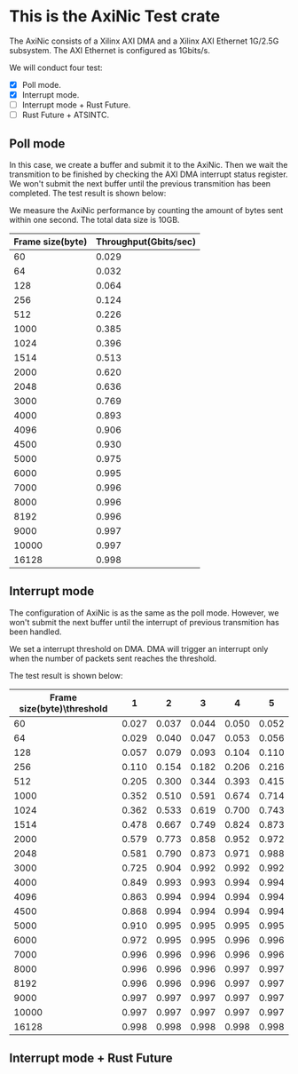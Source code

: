 
# This is the AxiNic Test crate

The AxiNic consists of a Xilinx AXI DMA and a Xilinx AXI Ethernet 1G/2.5G subsystem. The AXI Ethernet is configured as 1Gbits/s.

We will conduct four test: 

- [x] Poll mode.
- [x] Interrupt mode.
- [ ] Interrupt mode + Rust Future.
- [ ] Rust Future + ATSINTC.

## Poll mode

In this case, we create a buffer and submit it to the AxiNic. Then we wait the transmition to be finished by checking the AXI DMA interrupt status register. We won't submit the next buffer until the previous transmition has been completed. The test result is shown below:

We measure the AxiNic performance by counting the amount of bytes sent within one second. The total data size is 10GB.

| Frame size(byte) | Throughput(Gbits/sec) |
| ---------------- | --------------------- |
| 60               | 0.029                 |
| 64               | 0.032                 |
| 128              | 0.064                 |
| 256              | 0.124                 |
| 512              | 0.226                 |
| 1000             | 0.385                 |
| 1024             | 0.396                 |
| 1514             | 0.513                 |
| 2000             | 0.620                 |
| 2048             | 0.636                 |
| 3000             | 0.769                 |
| 4000             | 0.893                 |
| 4096             | 0.906                 |
| 4500             | 0.930                 |
| 5000             | 0.975                 |
| 6000             | 0.995                 |
| 7000             | 0.996                 |
| 8000             | 0.996                 |
| 8192             | 0.996                 |
| 9000             | 0.997                 |
| 10000            | 0.997                 |
| 16128            | 0.998                 |

## Interrupt mode

The configuration of AxiNic is as the same as the poll mode. However, we won't submit the next buffer until the interrupt of previous transmition has been handled.

We set a interrupt threshold on DMA. DMA will trigger an interrupt only when the number of packets sent reaches the threshold. 

The test result is shown below:

| Frame size(byte)\threshold | 1      | 2      | 3      | 4      | 5      |
| -------------------------- | ------ | ------ | ------ | ------ | ------ |
| 60                         | 0.027  | 0.037  | 0.044  | 0.050  | 0.052  |
| 64                         | 0.029  | 0.040  | 0.047  | 0.053  | 0.056  |
| 128                        | 0.057  | 0.079  | 0.093  | 0.104  | 0.110  |
| 256                        | 0.110  | 0.154  | 0.182  | 0.206  | 0.216  |
| 512                        | 0.205  | 0.300  | 0.344  | 0.393  | 0.415  |
| 1000                       | 0.352  | 0.510  | 0.591  | 0.674  | 0.714  |
| 1024                       | 0.362  | 0.533  | 0.619  | 0.700  | 0.743  |
| 1514                       | 0.478  | 0.667  | 0.749  | 0.824  | 0.873  |
| 2000                       | 0.579  | 0.773  | 0.858  | 0.952  | 0.972  |
| 2048                       | 0.581  | 0.790  | 0.873  | 0.971  | 0.988  |
| 3000                       | 0.725  | 0.904  | 0.992  | 0.992  | 0.992  |
| 4000                       | 0.849  | 0.993  | 0.993  | 0.994  | 0.994  |
| 4096                       | 0.863  | 0.994  | 0.994  | 0.994  | 0.994  |
| 4500                       | 0.868  | 0.994  | 0.994  | 0.994  | 0.994  |
| 5000                       | 0.910  | 0.995  | 0.995  | 0.995  | 0.995  |
| 6000                       | 0.972  | 0.995  | 0.995  | 0.996  | 0.996  |
| 7000                       | 0.996  | 0.996  | 0.996  | 0.996  | 0.996  |
| 8000                       | 0.996  | 0.996  | 0.996  | 0.997  | 0.997  |
| 8192                       | 0.996  | 0.996  | 0.996  | 0.997  | 0.997  |
| 9000                       | 0.997  | 0.997  | 0.997  | 0.997  | 0.997  |
| 10000                      | 0.997  | 0.997  | 0.997  | 0.997  | 0.997  |
| 16128                      | 0.998  | 0.998  | 0.998  | 0.998  | 0.998  |

## Interrupt mode + Rust Future
